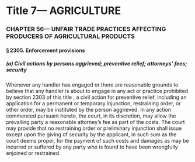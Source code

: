 
# Title 7— AGRICULTURE
### CHAPTER 56— UNFAIR TRADE PRACTICES AFFECTING PRODUCERS OF AGRICULTURAL PRODUCTS
#### § 2305. Enforcement provisions
##### (a) Civil actions by persons aggrieved; preventive relief; attorneys’ fees; security

Whenever any handler has engaged or there are reasonable grounds to believe that any handler is about to engage in any act or practice prohibited by section 2303 of this title , a civil action for preventive relief, including an application for a permanent or temporary injunction, restraining order, or other order, may be instituted by the person aggrieved. In any action commenced pursuant hereto, the court, in its discretion, may allow the prevailing party a reasonable attorney’s fee as part of the costs. The court may provide that no restraining order or preliminary injunction shall issue except upon the giving of security by the applicant, in such sum as the court deems proper, for the payment of such costs and damages as may be incurred or suffered by any party who is found to have been wrongfully enjoined or restrained.
